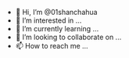 - 👋 Hi, I’m @01shanchahua
- 👀 I’m interested in ...
- 🌱 I’m currently learning ...
- 💞️ I’m looking to collaborate on ...
- 📫 How to reach me ...

<!---
01shanchahua/01shanchahua is a ✨ special ✨ repository because its `README.md` (this file) appears on your GitHub profile.
You can click the Preview link to take a look at your changes.
--->
